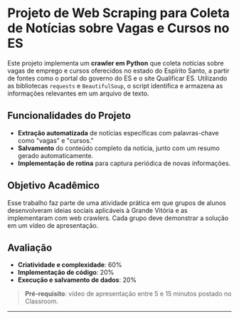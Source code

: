 # Projeto de Web Scraping para Coleta de Notícias sobre Vagas e Cursos no ES

Este projeto implementa um **crawler em Python** que coleta notícias sobre vagas de emprego e cursos oferecidos no estado do Espírito Santo, a partir de fontes como o portal do governo do ES e o site Qualificar ES. Utilizando as bibliotecas `requests` e `BeautifulSoup`, o script identifica e armazena as informações relevantes em um arquivo de texto.

## Funcionalidades do Projeto
- **Extração automatizada** de notícias específicas com palavras-chave como "vagas" e "cursos."
- **Salvamento** do conteúdo completo da notícia, junto com um resumo gerado automaticamente.
- **Implementação de rotina** para captura periódica de novas informações.

## Objetivo Acadêmico
Esse trabalho faz parte de uma atividade prática em que grupos de alunos desenvolveram ideias sociais aplicáveis à Grande Vitória e as implementaram com web crawlers. Cada grupo deve demonstrar a solução em um vídeo de apresentação.

## Avaliação
- **Criatividade e complexidade**: 60%
- **Implementação de código**: 20%
- **Execução e salvamento de dados**: 20%

> **Pré-requisito**: vídeo de apresentação entre 5 e 15 minutos postado no Classroom.

---
